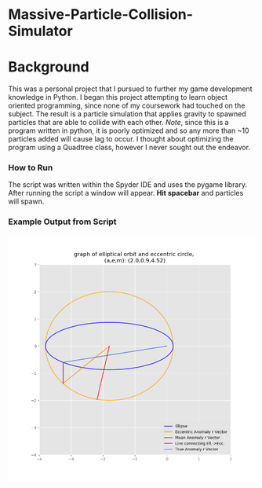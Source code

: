 # Massive-Particle-Collision-Simulator

# Background
This was a personal project that I pursued to further my game development knowledge in Python. I began this project attempting to learn object oriented programming, since none of my coursework had touched on the subject. The result is a particle simulation that applies gravity to spawned particles that are able to collide with each other. *Note*, since this is a program written in python, it is poorly optimized and so any more than ~10 particles added will cause lag to occur. I thought about optimizing the program using a Quadtree class, however I never sought out the endeavor. 

### How to Run
The script was written within the Spyder IDE and uses the pygame library. After running the script a window will appear. __Hit spacebar__ and particles will spawn. 

### Example Output from Script
![Alt text](https://github.com/TognaBologna09/OrbitalAnomalyCartographer/blob/main/AnomalyCartographerExample.png)
